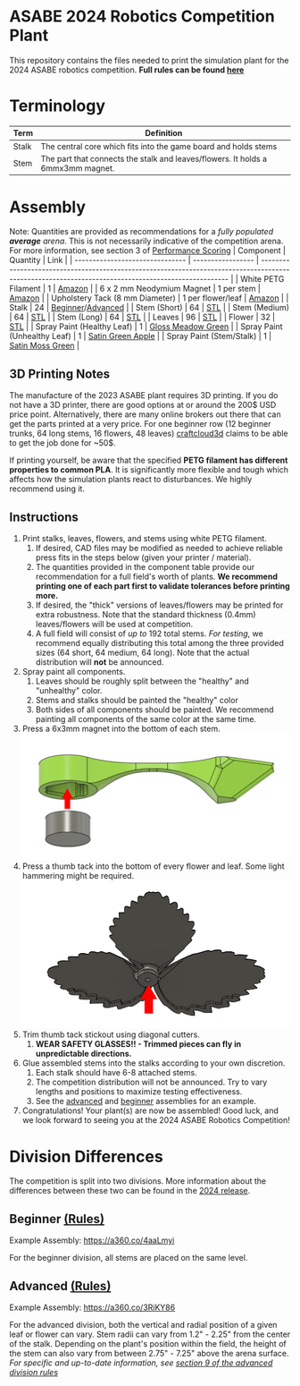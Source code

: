 # ASABE 2024 Robotics Competition Plant
This repository contains the files needed to print the simulation plant for the 2024 ASABE robotics competition. **Full rules can be found [here](https://docs.google.com/document/d/1JPMAodRuwTGvhz5UEUWVJHI-WIk5GcbBl3c8BVmr7d0/edit)**

# Terminology
| Term  | Definition                                                                      |
| ----- | ------------------------------------------------------------------------------- |
| Stalk | The central core which fits into the game board and holds stems                 |
| Stem  | The part that connects the stalk and leaves/flowers. It holds a 6mmx3mm magnet. |

# Assembly
Note: Quantities are provided as recommendations for a *fully populated **average** arena*. This is not necessarily indicative of the competition arena. For more information, see section 3 of [Performance Scoring](https://docs.google.com/document/d/1JPMAodRuwTGvhz5UEUWVJHI-WIk5GcbBl3c8BVmr7d0/edit#heading=h.aye7t6q3p1dy)
| Component                       | Quantity          | Link                                                                                                                                                |
| ------------------------------- | ----------------- | --------------------------------------------------------------------------------------------------------------------------------------------------- |
| White PETG Filament             | 1                 | [Amazon](https://www.amazon.com/OVERTURE-Filament-Consumables-Dimensional-Accuracy/dp/B07PDV9RC8/)                                                  |
| 6 x 2 mm Neodymium Magnet       | 1 per stem        | [Amazon](https://www.amazon.com/dp/B096LYVGPS/)                                                                                                     |
| Upholstery Tack (8 mm Diameter) | 1 per flower/leaf | [Amazon](https://www.amazon.com/dp/B07KKFRQXT/)                                                                                                     |
| Stalk                           | 24                | [Beginner](Beginner/Beginner_Trunk.stl)/[Advanced](Advanced/Advanced_Trunk.stl)                                                                     |
| Stem (Short)                    | 64                | [STL](Stem_Short.stl)                                                                                                                               |
| Stem (Medium)                   | 64                | [STL](Stem_Medium.stl)                                                                                                                              |
| Stem (Long)                     | 64                | [STL](Stem_Long.stl)                                                                                                                                |
| Leaves                          | 96                | [STL](Leaves.stl)                                                                                                                                   |
| Flower                          | 32                | [STL](Flower.stl)                                                                                                                                   |
| Spray Paint (Healthy Leaf)      | 1                 | [Gloss Meadow Green](https://www.homedepot.com/p/Rust-Oleum-Painter-s-Touch-2X-12-oz-Gloss-Green-General-Purpose-Spray-Paint-334039/307244868)      |
| Spray Paint (Unhealthy Leaf)    | 1                 | [Satin Green Apple](https://www.homedepot.com/p/Rust-Oleum-Painter-s-Touch-2X-12-oz-Satin-Green-Apple-General-Purpose-Spray-Paint-334070/307244897) |
| Spray Paint (Stem/Stalk)        | 1                 | [Satin Moss Green](https://www.homedepot.com/p/Rust-Oleum-Painter-s-Touch-2X-12-oz-Satin-Moss-Green-General-Purpose-Spray-Paint-334075/307244920)   |

## 3D Printing Notes
The manufacture of the 2023 ASABE plant requires 3D printing. If you do not have a 3D printer, there are good options at or around the 200$ USD price point. Alternatively, there are many online brokers out there that can get the parts printed at a very price. For one beginner row (12 beginner trunks, 64 long stems, 16 flowers, 48 leaves) [craftcloud3d](craftcloud3d.com) claims to be able to get the job done for ~50$.

If printing yourself, be aware that the specified **PETG filament has different properties to common PLA**. It is significantly more flexible and tough which affects how the simulation plants react to disturbances. We highly recommend using it.

## Instructions
1. Print stalks, leaves, flowers, and stems using white PETG filament. 
   1. If desired, CAD files may be modified as needed to achieve reliable press fits in the steps below (given your printer / material).
   2. The quantities provided in the component table provide our recommendation for a full field's worth of plants. **We recommend printing one of each part first to validate tolerances before printing more.**
   3. If desired, the "thick" versions of leaves/flowers may be printed for extra robustness. Note that the standard thickness (0.4mm) leaves/flowers will be used at competition.
   4. A full field will consist of *up to* 192 total stems. *For testing*, we recommend equally distributing this total among the three provided sizes (64 short, 64 medium, 64 long). Note that the actual distribution will **not** be announced.
2. Spray paint all components. 
   1. Leaves should be roughly split between the "healthy" and "unhealthy" color.
   2. Stems and stalks should be painted the "healthy" color
   3. Both sides of all components should be painted. We recommend painting all components of the same color at the same time.
3. Press a 6x3mm magnet into the bottom of each stem. ![Assembly Example](img/asm-press.png)
4. Press a thumb tack into the bottom of every flower and leaf. Some light hammering might be required. ![Assembly Example](img/asm-leaf.png)
5. Trim thumb tack stickout using diagonal cutters. 
   1. **WEAR SAFETY GLASSES!! - Trimmed pieces can fly in unpredictable directions.**
6. Glue assembled stems into the stalks according to your own discretion. 
   1. Each stalk should have 6-8 attached stems.
   2. The competition distribution will not be announced. Try to vary lengths and positions to maximize testing effectiveness.
   3. See the [advanced](https://a360.co/3RiKY86) and [beginner](https://a360.co/4aaLmyi) assemblies for an example.
7. Congratulations! Your plant(s) are now be assembled! Good luck, and we look forward to seeing you at the 2024 ASABE Robotics Competition!

# Division Differences
The competition is split into two divisions. More information about the differences between these two can be found in the [2024 release](https://docs.google.com/document/d/1JPMAodRuwTGvhz5UEUWVJHI-WIk5GcbBl3c8BVmr7d0/edit).

## Beginner [(Rules)](https://docs.google.com/document/d/1JPMAodRuwTGvhz5UEUWVJHI-WIk5GcbBl3c8BVmr7d0/edit#heading=h.k9yfkjzcqhdu)
Example Assembly: https://a360.co/4aaLmyi

For the beginner division, all stems are placed on the same level.

## Advanced [(Rules)](https://docs.google.com/document/d/1JPMAodRuwTGvhz5UEUWVJHI-WIk5GcbBl3c8BVmr7d0/edit#heading=h.ouqn01p8ic3i)

Example Assembly: https://a360.co/3RiKY86

For the advanced division, both the vertical and radial position of a given leaf or flower can vary. Stem radii can vary from 1.2" - 2.25" from the center of the stalk. Depending on the plant's position within the field, the height of the stem can also vary from between 2.75" - 7.25" above the arena surface. *For specific and up-to-date information, see [section 9 of the advanced division rules](https://docs.google.com/document/d/1JPMAodRuwTGvhz5UEUWVJHI-WIk5GcbBl3c8BVmr7d0/edit#heading=h.ouqn01p8ic3i)*